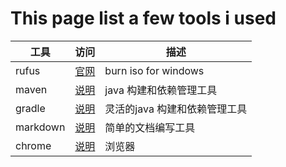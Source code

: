 # This page list a few tools i used

|工具|访问|描述|
|---|---|---|
|rufus|[官网](https://rufus.ie)| burn iso for windows|
|maven|[说明](../maven)| java 构建和依赖管理工具|
|gradle|[说明](../gradle)| 灵活的java 构建和依赖管理工具|
|markdown|[说明](../markdown)| 简单的文档编写工具|
|chrome|[说明](../chrome)| 浏览器|